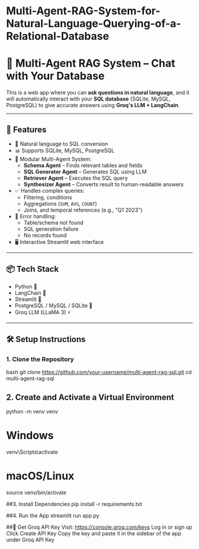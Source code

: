 # Multi-Agent-RAG-System-for-Natural-Language-Querying-of-a-Relational-Database


# 🧠 Multi-Agent RAG System – Chat with Your Database

This is a web app where you can **ask questions in natural language**, and it will automatically interact with your **SQL database** (SQLite, MySQL, PostgreSQL) to give accurate answers using **Groq's LLM + LangChain**.

---

## 🚀 Features

- 🔎 Natural language to SQL conversion
- 📊 Supports SQLite, MySQL, PostgreSQL
- 🧠 Modular Multi-Agent System:
  - **Schema Agent** – Finds relevant tables and fields
  - **SQL Generator Agent** – Generates SQL using LLM
  - **Retriever Agent** – Executes the SQL query
  - **Synthesizer Agent** – Converts result to human-readable answers
- ✅ Handles complex queries:
  - Filtering, conditions
  - Aggregations (`SUM`, `AVG`, `COUNT`)
  - Joins, and temporal references (e.g., "Q1 2023")
- 🔁 Error handling:
  - Table/schema not found
  - SQL generation failure
  - No records found
- 🖥️ Interactive Streamlit web interface

---

## 📦 Tech Stack

- Python 🐍
- LangChain 🧠
- Streamlit 🎈
- PostgreSQL / MySQL / SQLite 💾
- Groq LLM (LLaMA 3) ⚡

---

## 🛠️ Setup Instructions

### 1. Clone the Repository

bash
git clone https://github.com/your-username/multi-agent-rag-sql.git
cd multi-agent-rag-sql

## 2. Create and Activate a Virtual Environment
python -m venv venv
# Windows
venv\Scripts\activate
# macOS/Linux
source venv/bin/activate

##3. Install Dependencies
pip install -r requirements.txt

##4. Run the App
streamlit run app.py

##🔑 Get Groq API Key
Visit: https://console.groq.com/keys
Log in or sign up
Click Create API Key
Copy the key and paste it in the sidebar of the app under Groq API Key


